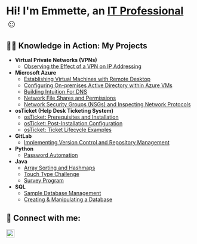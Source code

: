 <h1>Hi! I'm Emmette, an <a href="https://linkedin.com/in/emmette-quiambao-517a03231">IT Professional</a> ☺</h1>

<h2>👨‍💻 Knowledge in Action: My Projects</h2>

- <b>Virtual Private Networks (VPNs)</b> 
  - [Observing the Effect of a VPN on IP Addressing](https://github.com/Emq17/Observing-IP-Addresses-Through-ProtonVPN)
- <b>Microsoft Azure</b> 
  - [Establishing Virtual Machines with Remote Desktop](https://github.com/Emq17/Creating-Virtual-Machine-Azure)
  - [Configuring On-premises Active Directory within Azure VMs](https://github.com/NetProtect1/Configuring-On-premises-Active-Directory-within-Azure-VMs)
  - [Building Intuition For DNS](https://github.com/Emq17/Building-Intuition-For-DNS)
  - [Network File Shares and Permissions](https://github.com/Emq17/Network-File-Shares-And-Permissions)
  - [Network Security Groups (NSGs) and Inspecting Network Protocols](https://github.com/NetProtect1/Network-Security-Groups-and-Inspecting-Network-Protocols)
- <b>osTicket (Help Desk Ticketing System)</b> 
  - [osTicket: Prerequisites and Installation](https://github.com/Emq17/osTicket-Prerequisites-and-Installation/tree/main)
  - [osTicket: Post-Installation Configuration](https://github.com/NetProtect1/osTicket-Post-Installation-Configuration)
  - [osTicket: Ticket Lifecycle Examples](https://github.com/NetProtect1/osTicket-Ticket-Lifecycle-Examples)
- <b>GitLab</b> 
  - [Implementing Version Control and Repository Management](https://github.com/Emq17/Version-Control-Using-Git-for-Gitlab)
- <b>Python</b>
  - [Password Automation](https://github.com/Emq17/Password-Automation/tree/main)
- <b>Java</b> 
  - [Array Sorting and Hashmaps](https://github.com/Emq17/Array-Sorting-and-Hashmaps)
  - [Touch Type Challenge](https://github.com/Emq17/Touch-Typing/tree/main)
  - [Survey Program](https://github.com/Emq17/Survey-Program)
- <b>SQL</b>
  - [Sample Database Management](https://github.com/Emq17/Sample-Database-Management/tree/main)
  - [Creating & Manipulating a Database](https://github.com/Emq17/Creating-And-Manipulating-Database/tree/main)

<h2>🤳  Connect with me:</h2>


[<img align="left" alt="Josh | LinkedIn" width="22px" src="https://cdn.jsdelivr.net/npm/simple-icons@v3/icons/linkedin.svg" />][linkedin]
<!-- [<img align="left" alt="Josh | Instagram" width="22px" src="https://cdn.jsdelivr.net/npm/simple-icons@v3/icons/instagram.svg" />][instagram]


[instagram]: https://www.instagram.com/Josh -->
[linkedin]: https://www.linkedin.com/in/emmette-q-517a03231/


